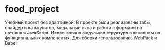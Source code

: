 # food_project

Учебный проект без адаптивной. В проекте были реализованы табы, слайдер и калькулятор, модальные окна и работа с формами на нативном JavaScript.
Использована модульная структура в основном на функциональных компонентах.
Для сборки использовались WebPack и Babel

